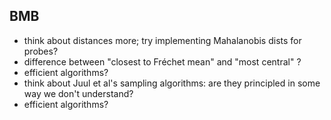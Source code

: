 
## BMB

- think about distances more; try implementing Mahalanobis dists for probes?
- difference between "closest to Fréchet mean" and "most central" ?
- efficient algorithms?
- think about Juul et al's sampling algorithms: are they principled in some way we don't understand?
- efficient algorithms?
